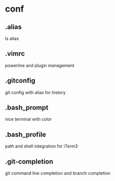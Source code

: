 # conf

## .alias

ls alias

## .vimrc

powerline and plugin management

## .gitconfig

git config with alias for history

## .bash_prompt

nice terminal with color

## .bash_profile

path and shell integration for iTerm3

## .git-completion

git command line completion and branch completion
